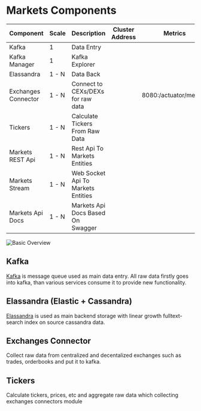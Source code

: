 # Markets Components

| Component                  | Scale | Description                                        |  Cluster Address              | Metrics                   | External |
| -------------------------- | ----- |--------------------------------------------------- | --------------------------    | ------------------------  | -------- |
| Kafka                      | 1     | Data Entry                                         |                               |                           |          |
| Kafka Manager              | 1     | Kafka Explorer                                     |                               |                           |          |
| Elassandra                 | 1 - N | Data Back                                          |                               |                           |          |
| Exchanges Connector        | 1 - N | Connect to CEXs/DEXs for raw data                  |                               | 8080:/actuator/metrics    |          |
| Tickers                    | 1 - N | Calculate Tickers From Raw Data                    |                               |                           |          |
| Markets REST Api           | 1 - N | Rest Api To Markets Entities                       |                               |                           |   y      |
| Markets Stream             | 1 - N | Web Socket Api To Markets Entities                 |                               |                           |   y      |
| Markets Api Docs           | 1 - N | Markets Api Docs Based On Swagger                  |                               |                           |   y      |

![Basic Overview](/img/markets/architecture.png)

## Kafka
[Kafka](https://kafka.apache.org/) is message queue used as main data entry. All raw data firstly goes into kafka, than 
 various services consume it to provide new functionality.
 
## Elassandra (Elastic + Cassandra)
[Elassandra](https://github.com/strapdata/elassandra) is used as main backend storage with linear growth fulltext-search
 index on source cassandra data.
 
## Exchanges Connector
Collect raw data from centralized and decentalized exchanges such as trades, orderbooks and put it to kafka.

## Tickers
Calculate tickers, prices, etc and aggregate raw data which collecting exchanges connectors module